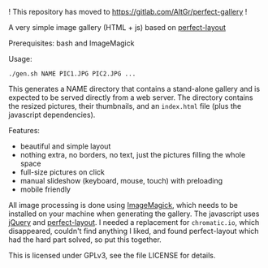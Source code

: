 ! This repository has moved to https://gitlab.com/AltGr/perfect-gallery !

A very simple  image gallery (HTML + js) based on
[perfect-layout](https://github.com/axyz/perfect-layout)

Prerequisites: bash and ImageMagick

Usage:

    ./gen.sh NAME PIC1.JPG PIC2.JPG ...

This generates a NAME directory that contains a stand-alone gallery and is
expected to be served directly from a web server. The directory contains the
resized pictures, their thumbnails, and an `index.html` file (plus the
javascript dependencies).

Features:
- beautiful and simple layout
- nothing extra, no borders, no text, just the pictures filling the whole space
- full-size pictures on click
- manual slideshow (keyboard, mouse, touch) with preloading
- mobile friendly

All image processing is done using [ImageMagick](http://imagemagick.org), which
needs to be installed on your machine when generating the gallery. The
javascript uses [jQuery](http://jquery.com/) and
[perfect-layout](https://github.com/axyz/perfect-layout). I needed a replacement
for `chromatic.io`, which disappeared, couldn't find anything I liked, and found
perfect-layout which had the hard part solved, so put this together. 

This is licensed under GPLv3, see the file LICENSE for details.
